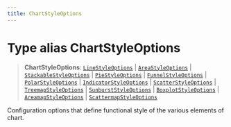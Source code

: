 ```yaml
---
title: ChartStyleOptions
---
```


# Type alias ChartStyleOptions

> **ChartStyleOptions**: [`LineStyleOptions`](../interfaces/interface.LineStyleOptions.md) \| [`AreaStyleOptions`](../interfaces/interface.AreaStyleOptions.md) \| [`StackableStyleOptions`](../interfaces/interface.StackableStyleOptions.md) \| [`PieStyleOptions`](../interfaces/interface.PieStyleOptions.md) \| [`FunnelStyleOptions`](../interfaces/interface.FunnelStyleOptions.md) \| [`PolarStyleOptions`](../interfaces/interface.PolarStyleOptions.md) \| [`IndicatorStyleOptions`](type-alias.IndicatorStyleOptions.md) \| [`ScatterStyleOptions`](../interfaces/interface.ScatterStyleOptions.md) \| [`TreemapStyleOptions`](../interfaces/interface.TreemapStyleOptions.md) \| [`SunburstStyleOptions`](../interfaces/interface.SunburstStyleOptions.md) \| [`BoxplotStyleOptions`](../interfaces/interface.BoxplotStyleOptions.md) \| [`AreamapStyleOptions`](../../sdk-ui/interfaces/interface.AreamapStyleOptions.md) \| [`ScattermapStyleOptions`](../interfaces/interface.ScattermapStyleOptions.md)

Configuration options that define functional style of the various elements of chart.
